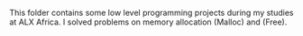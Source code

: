 This folder contains some low level programming projects during my studies at ALX Africa.
I solved problems on memory allocation (Malloc) and (Free).
